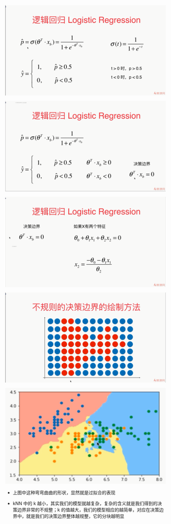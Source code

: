 ![1569744575729](assets/1569744575729.png)

![1569744717844](assets/1569744717844.png)

![1569744809329](assets/1569744809329.png)

![1569761310018](assets/1569761310018.png)

![1569762689113](assets/1569762689113.png)

- 上图中这种弯弯曲曲的形状，显然就是过拟合的表现

- kNN 中的 k 越小，其实我们的模型就越复杂，复杂的含义就是我们得到的决策边界非常的不规整；k 的值越大，我们的模型相应的越简单，对应在决策边界中，就是我们的决策边界整体越规整，它的分块越明显